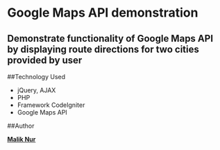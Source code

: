 # Google Maps API demonstration	 


## Demonstrate functionality of Google Maps API by displaying route directions for two cities provided by user


##Technology Used
- jQuery, AJAX
- PHP
- Framework CodeIgniter
- Google Maps API


##Author

**[Malik Nur]**

[Malik Nur]: https://www.linkedin.com/pub/malik-nur/b7/25a/2a8
